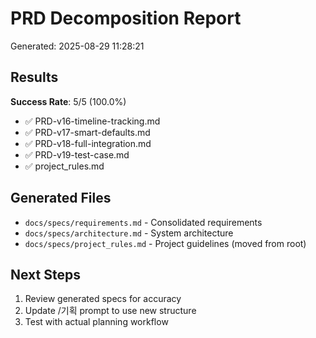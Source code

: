 # PRD Decomposition Report
Generated: 2025-08-29 11:28:21

## Results

**Success Rate**: 5/5 (100.0%)

- ✅ PRD-v16-timeline-tracking.md
- ✅ PRD-v17-smart-defaults.md
- ✅ PRD-v18-full-integration.md
- ✅ PRD-v19-test-case.md
- ✅ project_rules.md

## Generated Files
- `docs/specs/requirements.md` - Consolidated requirements
- `docs/specs/architecture.md` - System architecture
- `docs/specs/project_rules.md` - Project guidelines (moved from root)

## Next Steps
1. Review generated specs for accuracy
2. Update /기획 prompt to use new structure
3. Test with actual planning workflow
